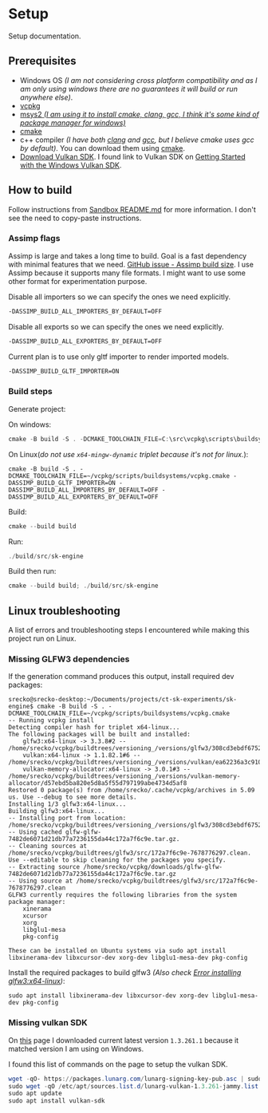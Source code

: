 # Setup

Setup documentation.

## Prerequisites

- Windows OS _(I am not considering cross platform compatibility and as I am only using windows there are no guarantees it will build or run anywhere else)_.
- [vcpkg](https://learn.microsoft.com/en-us/vcpkg/examples/manifest-mode-cmake#step-1-install-vcpkg)
- [msys2 _(I am using it to install cmake, clang, gcc, I think it's some kind of package manager for windows)_](https://www.msys2.org/)
- [cmake](https://cmake.org/)
- c++ compiler _(I have both [clang](https://clang.llvm.org/) and [gcc](https://gcc.gnu.org/), but I believe cmake uses gcc by default)_. You can download them using [cmake](https://cmake.org/).
- [Download Vulkan SDK](https://vulkan.lunarg.com/sdk/home). I found link to Vulkan SDK on [Getting Started with the Windows Vulkan SDK](https://vulkan.lunarg.com/doc/sdk/1.3.261.1/windows/getting_started.html).

## How to build

Follow instructions from [Sandbox README.md](../../../sandbox/README.md) for more information. I don't see the need to copy-paste instructions.

### Assimp flags

Assimp is large and takes a long time to build. Goal is a fast dependency with minimal features that we need. [GitHub issue - Assimp build size](https://github.com/assimp/assimp/issues/424). I use Assimp because it supports many file formats. I might want to use some other format for experimentation purpose.

Disable all importers so we can specify the ones we need explicitly.

```txt
-DASSIMP_BUILD_ALL_IMPORTERS_BY_DEFAULT=OFF
```

Disable all exports so we can specify the ones we need explicitly.

```txt
-DASSIMP_BUILD_ALL_EXPORTERS_BY_DEFAULT=OFF
```

Current plan is to use only gltf importer to render imported models.

```txt
-DASSIMP_BUILD_GLTF_IMPORTER=ON
```

### Build steps

Generate project:

On windows:

```PowerShell
cmake -B build -S . -DCMAKE_TOOLCHAIN_FILE=C:\src\vcpkg\scripts\buildsystems\vcpkg.cmake -DVCPKG_TARGET_TRIPLET=x64-mingw-dynamic
```

On Linux(_do not use `x64-mingw-dynamic` triplet because it's not for linux._):

```terminal
cmake -B build -S . -DCMAKE_TOOLCHAIN_FILE=~/vcpkg/scripts/buildsystems/vcpkg.cmake -DASSIMP_BUILD_GLTF_IMPORTER=ON -DASSIMP_BUILD_ALL_IMPORTERS_BY_DEFAULT=OFF -DASSIMP_BUILD_ALL_EXPORTERS_BY_DEFAULT=OFF
```

Build:

```PowerShell
cmake --build build
```

Run:

```powershell
./build/src/sk-engine
```

Build then run:

```powershell
cmake --build build; ./build/src/sk-engine
```

## Linux troubleshooting

A list of errors and troubleshooting steps I encountered while making this project run on Linux.

### Missing GLFW3 dependencies

If the generation command produces this output, install required dev packages:

```terminal
srecko@srecko-desktop:~/Documents/projects/ct-sk-experiments/sk-engine$ cmake -B build -S . -DCMAKE_TOOLCHAIN_FILE=~/vcpkg/scripts/buildsystems/vcpkg.cmake
-- Running vcpkg install
Detecting compiler hash for triplet x64-linux...
The following packages will be built and installed:
    glfw3:x64-linux -> 3.3.8#2 -- /home/srecko/vcpkg/buildtrees/versioning_/versions/glfw3/308cd3ebdf6752e9d5eeb2933f33972c784aa8bd
    vulkan:x64-linux -> 1.1.82.1#6 -- /home/srecko/vcpkg/buildtrees/versioning_/versions/vulkan/ea62236a3c91051f5ccb340442b60a026bf160c6
    vulkan-memory-allocator:x64-linux -> 3.0.1#3 -- /home/srecko/vcpkg/buildtrees/versioning_/versions/vulkan-memory-allocator/d57ebd5ba820e5d8a5f55d797199abe4734d5af8
Restored 0 package(s) from /home/srecko/.cache/vcpkg/archives in 5.09 us. Use --debug to see more details.
Installing 1/3 glfw3:x64-linux...
Building glfw3:x64-linux...
-- Installing port from location: /home/srecko/vcpkg/buildtrees/versioning_/versions/glfw3/308cd3ebdf6752e9d5eeb2933f33972c784aa8bd
-- Using cached glfw-glfw-7482de6071d21db77a7236155da44c172a7f6c9e.tar.gz.
-- Cleaning sources at /home/srecko/vcpkg/buildtrees/glfw3/src/172a7f6c9e-7678776297.clean. Use --editable to skip cleaning for the packages you specify.
-- Extracting source /home/srecko/vcpkg/downloads/glfw-glfw-7482de6071d21db77a7236155da44c172a7f6c9e.tar.gz
-- Using source at /home/srecko/vcpkg/buildtrees/glfw3/src/172a7f6c9e-7678776297.clean
GLFW3 currently requires the following libraries from the system package manager:
    xinerama
    xcursor
    xorg
    libglu1-mesa
    pkg-config

These can be installed on Ubuntu systems via sudo apt install libxinerama-dev libxcursor-dev xorg-dev libglu1-mesa-dev pkg-config
```

Install the required packages to build glfw3 _(Also check [Error installing glfw3:x64-linux](https://github.com/microsoft/vcpkg/issues/7187))_:

```terminal
sudo apt install libxinerama-dev libxcursor-dev xorg-dev libglu1-mesa-dev pkg-config
```

### Missing vulkan SDK

On [this](https://vulkan.lunarg.com/sdk/home#linux) page I downloaded current latest version `1.3.261.1` because it matched version I am using on Windows.

I found this list of commands on the page to setup the vulkan SDK.

```powershell
wget -qO- https://packages.lunarg.com/lunarg-signing-key-pub.asc | sudo tee /etc/apt/trusted.gpg.d/lunarg.asc
sudo wget -qO /etc/apt/sources.list.d/lunarg-vulkan-1.3.261-jammy.list https://packages.lunarg.com/vulkan/1.3.261/lunarg-vulkan-1.3.261-jammy.list
sudo apt update
sudo apt install vulkan-sdk
```
